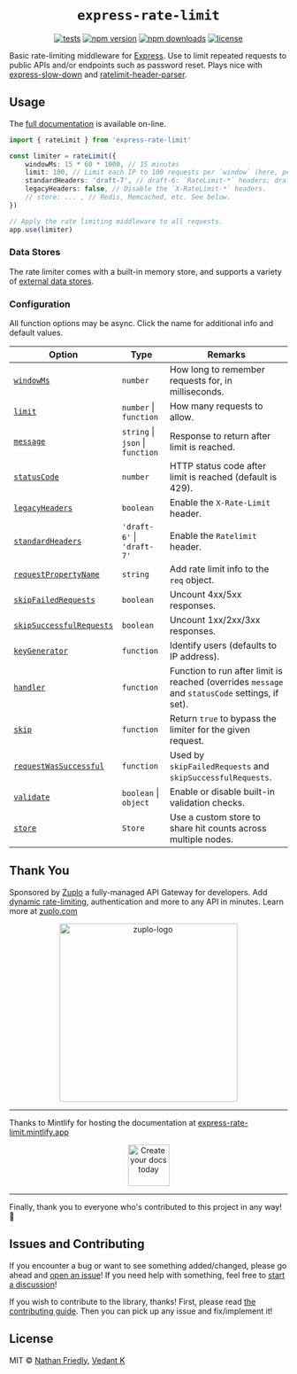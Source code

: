 <h1 align="center"> <code>express-rate-limit</code> </h1>

<div align="center">

[![tests](https://img.shields.io/github/actions/workflow/status/express-rate-limit/express-rate-limit/ci.yaml)](https://github.com/express-rate-limit/express-rate-limit/actions/workflows/ci.yaml)
[![npm version](https://img.shields.io/npm/v/express-rate-limit.svg)](https://npmjs.org/package/express-rate-limit 'View this project on NPM')
[![npm downloads](https://img.shields.io/npm/dm/express-rate-limit)](https://www.npmjs.com/package/express-rate-limit)
[![license](https://img.shields.io/npm/l/express-rate-limit)](license.md)

</div>

Basic rate-limiting middleware for [Express](http://expressjs.com/). Use to
limit repeated requests to public APIs and/or endpoints such as password reset.
Plays nice with
[express-slow-down](https://www.npmjs.com/package/express-slow-down) and
[ratelimit-header-parser](https://www.npmjs.com/package/ratelimit-header-parser).

## Usage

The [full documentation](https://express-rate-limit.mintlify.app/overview) is
available on-line.

```ts
import { rateLimit } from 'express-rate-limit'

const limiter = rateLimit({
	windowMs: 15 * 60 * 1000, // 15 minutes
	limit: 100, // Limit each IP to 100 requests per `window` (here, per 15 minutes).
	standardHeaders: 'draft-7', // draft-6: `RateLimit-*` headers; draft-7: combined `RateLimit` header
	legacyHeaders: false, // Disable the `X-RateLimit-*` headers.
	// store: ... , // Redis, Memcached, etc. See below.
})

// Apply the rate limiting middleware to all requests.
app.use(limiter)
```

### Data Stores

The rate limiter comes with a built-in memory store, and supports a variety of
[external data stores](https://express-rate-limit.mintlify.app/reference/stores).

### Configuration

All function options may be async. Click the name for additional info and
default values.

| Option                                                                                                             | Type                             | Remarks                                                                                         |
| ------------------------------------------------------------------------------------------------------------------ | -------------------------------- | ----------------------------------------------------------------------------------------------- |
| [`windowMs`](https://express-rate-limit.mintlify.app/reference/configuration#windowms)                             | `number`                         | How long to remember requests for, in milliseconds.                                             |
| [`limit`](https://express-rate-limit.mintlify.app/reference/configuration#limit)                                   | `number` \| `function`           | How many requests to allow.                                                                     |
| [`message`](https://express-rate-limit.mintlify.app/reference/configuration#message)                               | `string` \| `json` \| `function` | Response to return after limit is reached.                                                      |
| [`statusCode`](https://express-rate-limit.mintlify.app/reference/configuration#statuscode)                         | `number`                         | HTTP status code after limit is reached (default is 429).                                       |
| [`legacyHeaders`](https://express-rate-limit.mintlify.app/reference/configuration#legacyheaders)                   | `boolean`                        | Enable the `X-Rate-Limit` header.                                                               |
| [`standardHeaders`](https://express-rate-limit.mintlify.app/reference/configuration#standardheaders)               | `'draft-6'` \| `'draft-7'`       | Enable the `Ratelimit` header.                                                                  |
| [`requestPropertyName`](https://express-rate-limit.mintlify.app/reference/configuration#requestpropertyname)       | `string`                         | Add rate limit info to the `req` object.                                                        |
| [`skipFailedRequests`](https://express-rate-limit.mintlify.app/reference/configuration#skipfailedrequests)         | `boolean`                        | Uncount 4xx/5xx responses.                                                                      |
| [`skipSuccessfulRequests`](https://express-rate-limit.mintlify.app/reference/configuration#skipsuccessfulrequests) | `boolean`                        | Uncount 1xx/2xx/3xx responses.                                                                  |
| [`keyGenerator`](https://express-rate-limit.mintlify.app/reference/configuration#keygenerator)                     | `function`                       | Identify users (defaults to IP address).                                                        |
| [`handler`](https://express-rate-limit.mintlify.app/reference/configuration#handler)                               | `function`                       | Function to run after limit is reached (overrides `message` and `statusCode` settings, if set). |
| [`skip`](https://express-rate-limit.mintlify.app/reference/configuration#skip)                                     | `function`                       | Return `true` to bypass the limiter for the given request.                                      |
| [`requestWasSuccessful`](https://express-rate-limit.mintlify.app/reference/configuration#requestwassuccessful)     | `function`                       | Used by `skipFailedRequests` and `skipSuccessfulRequests`.                                      |
| [`validate`](https://express-rate-limit.mintlify.app/reference/configuration#validate)                             | `boolean` \| `object`            | Enable or disable built-in validation checks.                                                   |
| [`store`](https://express-rate-limit.mintlify.app/reference/configuration#store)                                   | `Store`                          | Use a custom store to share hit counts across multiple nodes.                                   |

## Thank You

Sponsored by [Zuplo](https://zuplo.link/express-rate-limit) a fully-managed API
Gateway for developers. Add
[dynamic rate-limiting](https://zuplo.link/dynamic-rate-limiting),
authentication and more to any API in minutes. Learn more at
[zuplo.com](https://zuplo.link/express-rate-limit)

<p align="center">
<a href="https://zuplo.link/express-rate-limit">
<picture width="322">
  <source media="(prefers-color-scheme: dark)" srcset="https://github.com/express-rate-limit/express-rate-limit/assets/114976/2c06c6a0-db2d-4dea-88d8-ae5c380b4fb3">
  <img alt="zuplo-logo" src="https://github.com/express-rate-limit/express-rate-limit/assets/114976/19f04bce-1aa8-40fe-8802-7d2c302a204d" width="322">
</picture>
</a>
</p>

---

Thanks to Mintlify for hosting the documentation at
[express-rate-limit.mintlify.app](https://express-rate-limit.mintlify.app)

<p align="center">
	<a href="https://mintlify.com/?utm_campaign=devmark&utm_medium=readme&utm_source=express-rate-limit">
		<img height="75" src="https://devmark-public-assets.s3.us-west-2.amazonaws.com/sponsorships/mintlify.svg" alt="Create your docs today">
	</a>
</p>

---

Finally, thank you to everyone who's contributed to this project in any way! 🫶

## Issues and Contributing

If you encounter a bug or want to see something added/changed, please go ahead
and
[open an issue](https://github.com/express-rate-limit/express-rate-limit/issues/new)!
If you need help with something, feel free to
[start a discussion](https://github.com/express-rate-limit/express-rate-limit/discussions/new)!

If you wish to contribute to the library, thanks! First, please read
[the contributing guide](https://express-rate-limit.mintlify.app/docs/guides/contributing.mdx).
Then you can pick up any issue and fix/implement it!

## License

MIT © [Nathan Friedly](http://nfriedly.com/),
[Vedant K](https://github.com/gamemaker1)
